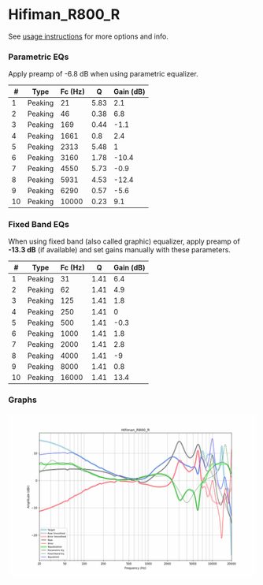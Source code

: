 # Hifiman_R800_R
See [usage instructions](https://github.com/jaakkopasanen/AutoEq#usage) for more options and info.

### Parametric EQs
Apply preamp of -6.8 dB when using parametric equalizer.

|   # | Type    |   Fc (Hz) |    Q |   Gain (dB) |
|-----|---------|-----------|------|-------------|
|   1 | Peaking |        21 | 5.83 |         2.1 |
|   2 | Peaking |        46 | 0.38 |         6.8 |
|   3 | Peaking |       169 | 0.44 |        -1.1 |
|   4 | Peaking |      1661 | 0.8  |         2.4 |
|   5 | Peaking |      2313 | 5.48 |         1   |
|   6 | Peaking |      3160 | 1.78 |       -10.4 |
|   7 | Peaking |      4550 | 5.73 |        -0.9 |
|   8 | Peaking |      5931 | 4.53 |       -12.4 |
|   9 | Peaking |      6290 | 0.57 |        -5.6 |
|  10 | Peaking |     10000 | 0.23 |         9.1 |

### Fixed Band EQs
When using fixed band (also called graphic) equalizer, apply preamp of **-13.3 dB** (if available) and set gains manually with these parameters.

|   # | Type    |   Fc (Hz) |    Q |   Gain (dB) |
|-----|---------|-----------|------|-------------|
|   1 | Peaking |        31 | 1.41 |         6.4 |
|   2 | Peaking |        62 | 1.41 |         4.9 |
|   3 | Peaking |       125 | 1.41 |         1.8 |
|   4 | Peaking |       250 | 1.41 |         0   |
|   5 | Peaking |       500 | 1.41 |        -0.3 |
|   6 | Peaking |      1000 | 1.41 |         1.8 |
|   7 | Peaking |      2000 | 1.41 |         2.8 |
|   8 | Peaking |      4000 | 1.41 |        -9   |
|   9 | Peaking |      8000 | 1.41 |         0.8 |
|  10 | Peaking |     16000 | 1.41 |        13.4 |

### Graphs
![](./Hifiman_R800_R.png)
